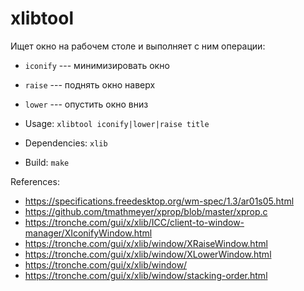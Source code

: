 # xlibtool

Ищет окно на рабочем столе и выполняет с ним операции:
* `iconify` --- минимизировать окно
* `raise` --- поднять окно наверх
* `lower` --- опустить окно вниз

* Usage: `xlibtool iconify|lower|raise title`
* Dependencies: `xlib`
* Build: `make`

References:

* https://specifications.freedesktop.org/wm-spec/1.3/ar01s05.html
* https://github.com/tmathmeyer/xprop/blob/master/xprop.c
* https://tronche.com/gui/x/xlib/ICC/client-to-window-manager/XIconifyWindow.html
* https://tronche.com/gui/x/xlib/window/XRaiseWindow.html
* https://tronche.com/gui/x/xlib/window/XLowerWindow.html
* https://tronche.com/gui/x/xlib/window/
* https://tronche.com/gui/x/xlib/window/stacking-order.html